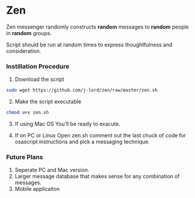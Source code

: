 # Zen
Zen messenger randomly constructs **random** messages to **random** people in **random** groups. 

Script should be run at random times to express thoughtfulness and consideration. 

### Instillation Procedure 

1. Download the script
```bash 
sudo wget https://github.com/j-lord/zen/raw/master/zen.sh
````
2. Make the script executable
```bash 
chmod u+x zen.sh
```
3. If using Mac OS
You'll be ready to exacute. 

4. If on PC or Linux
Open zen.sh comment out the last chuck of code for osascript instructions and pick a messaging technique. 

### Future Plans 
1. Seperate PC and Mac version. 
2. Larger message database that makes sense for any combination of messages. 
3. Mobile applicaiton 
